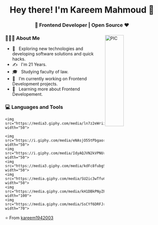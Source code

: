 <h1 align="center">Hey there! I'm Kareem Mahmoud 👋 </h1>
<h3 align="center">🚀 Frontend Developer | Open Source ♥ </h3>
<div>
<img width = "35%" align="right" alt="PIC" height="300px" src="https://www.pngitem.com/pimgs/m/4-42822_apple-tv-copy-developer-illustration-png-transparent-png.png" />
<div align="left"> 
  <h3> 👨🏻‍💻 About Me </h3>

  - 🤔 &nbsp; Exploring new technologies and developing software solutions and quick hacks.
  - ✍️ &nbsp; I'm 21 Years.
  - 🎓 &nbsp; Studying faculty of law.
  - 💼 &nbsp; I’m currently working on Frontend Development projects.
  - 🌱 &nbsp; Learning more about Frontend Developement.
</div> 
</div>

<div>
  <h3> 💻 Languages and Tools </h3>
  <p>
   
    <img src="https://media3.giphy.com/media/ln7z2eWriiQAllfVcn/200w.webp" width="50">
    
    <img src="https://i.giphy.com/media/eNAsjO55tPbgaor7ma/200w.webp" width="50">
    <img src="https://i.giphy.com/media/IdyAQJVN2kVPNUrojM/200.webp" width="50">
    <img src="https://media3.giphy.com/media/kdFc8fubgS31b8DsVu/giphy.webp" width="50">
    <img src="https://media.giphy.com/media/SU2ic3wTfuC6JhD1lA/giphy.gif" width="50">
    <img src="https://media.giphy.com/media/kH1DBkPNyZPOk0BxrM/giphy.gif" width="100">
    <img src="https://media.giphy.com/media/SsCYf6DRFJrOpP0IoM/giphy.gif" width="70">
  <p>
</div> 

⭐️ From [kareem1942003](https://github.com/kareem1942003)

